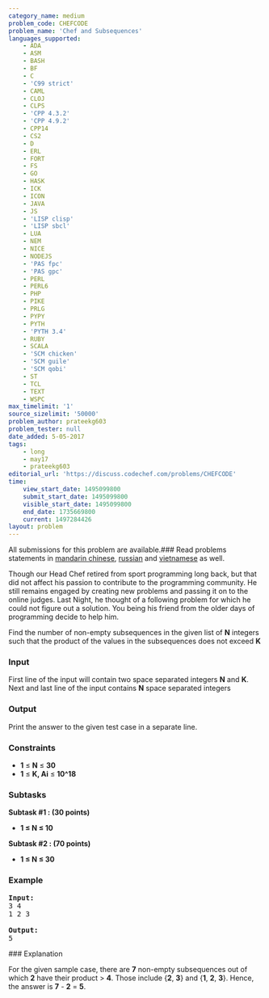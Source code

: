 ```yaml
---
category_name: medium
problem_code: CHEFCODE
problem_name: 'Chef and Subsequences'
languages_supported:
    - ADA
    - ASM
    - BASH
    - BF
    - C
    - 'C99 strict'
    - CAML
    - CLOJ
    - CLPS
    - 'CPP 4.3.2'
    - 'CPP 4.9.2'
    - CPP14
    - CS2
    - D
    - ERL
    - FORT
    - FS
    - GO
    - HASK
    - ICK
    - ICON
    - JAVA
    - JS
    - 'LISP clisp'
    - 'LISP sbcl'
    - LUA
    - NEM
    - NICE
    - NODEJS
    - 'PAS fpc'
    - 'PAS gpc'
    - PERL
    - PERL6
    - PHP
    - PIKE
    - PRLG
    - PYPY
    - PYTH
    - 'PYTH 3.4'
    - RUBY
    - SCALA
    - 'SCM chicken'
    - 'SCM guile'
    - 'SCM qobi'
    - ST
    - TCL
    - TEXT
    - WSPC
max_timelimit: '1'
source_sizelimit: '50000'
problem_author: prateekg603
problem_tester: null
date_added: 5-05-2017
tags:
    - long
    - may17
    - prateekg603
editorial_url: 'https://discuss.codechef.com/problems/CHEFCODE'
time:
    view_start_date: 1495099800
    submit_start_date: 1495099800
    visible_start_date: 1495099800
    end_date: 1735669800
    current: 1497284426
layout: problem
---
```

All submissions for this problem are available.### Read problems statements in [mandarin chinese](http://www.codechef.com/download/translated/MAY17/mandarin/CHEFCODE.pdf), [russian](http://www.codechef.com/download/translated/MAY17/russian/CHEFCODE.pdf) and [vietnamese](http://www.codechef.com/download/translated/MAY17/vietnamese/CHEFCODE.pdf) as well.

Though our Head Chef retired from sport programming long back, but that did not affect his passion to contribute to the programming community. He still remains engaged by creating new problems and passing it on to the online judges. Last Night, he thought of a following problem for which he could not figure out a solution. You being his friend from the older days of programming decide to help him.

Find the number of non-empty subsequences in the given list of **N** integers such that the product of the values in the subsequences does not exceed **K**

### Input

First line of the input will contain two space separated integers **N** and **K**. Next and last line of the input contains **N** space separated integers

### Output

Print the answer to the given test case in a separate line.

### Constraints

- **1** ≤ **N** ≤ **30**
- **1** ≤ **K, Ai** ≤ **10^18**

### Subtasks

**Subtask #1 : (30 points)**

- **1 ≤ N ≤ 10**

**Subtask #2 : (70 points)**

- **1 ≤ N ≤ 30**

### Example

<pre><b>Input:</b>
3 4
1 2 3

<b>Output:</b>
5
</pre>### Explanation

For the given sample case, there are **7** non-empty subsequences out of which **2** have their product > **4**. Those include {**2**, **3**} and {**1**, **2**, **3**}. Hence, the answer is **7** - **2** = **5**.
